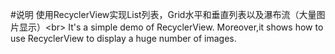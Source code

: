 #说明
使用RecyclerView实现List列表，Grid水平和垂直列表以及瀑布流（大量图片显示）\<br>
It's a simple demo of RecyclerView. Moreover,it shows how to use RecyclerView to display a huge number of images.
